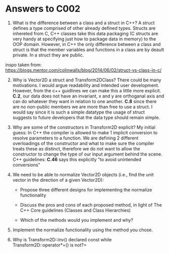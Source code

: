 # Answers to C002

1. What is the difference between a class and a struct in C++?
A struct defines a type comprised of other already defined types. 
Structs are inhereted from C, C++ classes take this data packaging (C structs are very handy at specifying just how to package data in memory) to the OOP domain. However, in C++ the only difference between a class and struct is that the member variables and functions in a class are by deault private. In a struct they are public. 

inspo taken from: https://blogs.mentor.com/colinwalls/blog/2014/06/02/struct-vs-class-in-c/  


2. Why is Vector2D a struct and Transform2DClass?
There could be many motivations. I would argue readability and intended user development. However, from the c++ guidlines we can make this a little more explicit. **C.2**, our data does not have an invariant, x and y are orthoganal axis and can do whatever they want in relation to one another. **C.8** since there are no non-public members we are more than free to use a struct. I would say since it is such a simple datatype the usage of struct suggests to future developers that the data type should remain simple. 

3. Why are some of the constructors in Transform2D explicit?
My initial guess:
In C++ the compiler is allowed to make 1 implicit conversion to resolve parameters to a function. We are defining 2 different overloadings of the constructor and what to make sure the compiler treats these as distinct, therefore we do not want to allow the constructor to change the type of our input argument behind the scene.
C++ guidelines:
**C.46** says this explicitly "to avoid unintended conversions"


4. We need to be able to normalize Vector2D objects (i.e., find the unit vector in the direction of a given Vector2D):

	* Propose three different designs for implementing the normalize functionality

	* Discuss the pros and cons of each proposed method, in light of The C++ Core guidelines (Classes and Class Hierarchies)

	* Which of the methods would you implement and why?


5. Implement the normalize functionality using the method you chose.

6. Why is Transform2D::inv() declared const while Transform2D::operator\*=() is not?=

